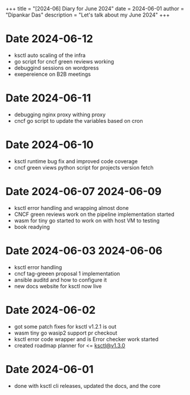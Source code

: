 +++
title = "[2024-06] Diary for June 2024"
date = 2024-06-01
author = "Dipankar Das"
description = "Let's talk about my June 2024"
+++

# Date 2024-06-12
* ksctl auto scaling of the infra
* go script for cncf green reviews working
* debuggind sessions on wordpress
* exepereience on B2B meetings

# Date 2024-06-11
* debugging nginx proxy withing proxy
* cncf go script to update the variables based on cron

# Date 2024-06-10
* ksctl runtime bug fix and improved code coverage
* cncf green views python script for projects version fetch

# Date 2024-06-07 2024-06-09
* ksctl error handling and wrapping almost done
* CNCF green reviews work on the pipeline implementation started
* wasm for tiny go started to work on with host VM to testing
* book readying

# Date 2024-06-03 2024-06-06
* ksctl error handling
* cncf tag-greeen proposal 1 implementation
* ansible auditd and how to configure it
* new docs website for ksctl now live

# Date 2024-06-02
* got some patch fixes for ksctl v1.2.1 is out
* wasm tiny go wasip2 support pr checkout
* ksctl error code wrapper and is Error checker work started
* created roadmap planner for <= ksctl@v1.3.0

# Date 2024-06-01
* done with ksctl cli releases, updated the docs, and the core

